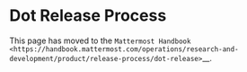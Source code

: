 # Dot Release Process

This page has moved to the `Mattermost Handbook <https://handbook.mattermost.com/operations/research-and-development/product/release-process/dot-release>`__.
